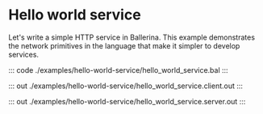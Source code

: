 # Hello world service

Let's write a simple HTTP service in Ballerina. 
This example demonstrates the network primitives in the language that make it simpler to develop services.

::: code ./examples/hello-world-service/hello_world_service.bal :::

::: out ./examples/hello-world-service/hello_world_service.client.out :::

::: out ./examples/hello-world-service/hello_world_service.server.out :::